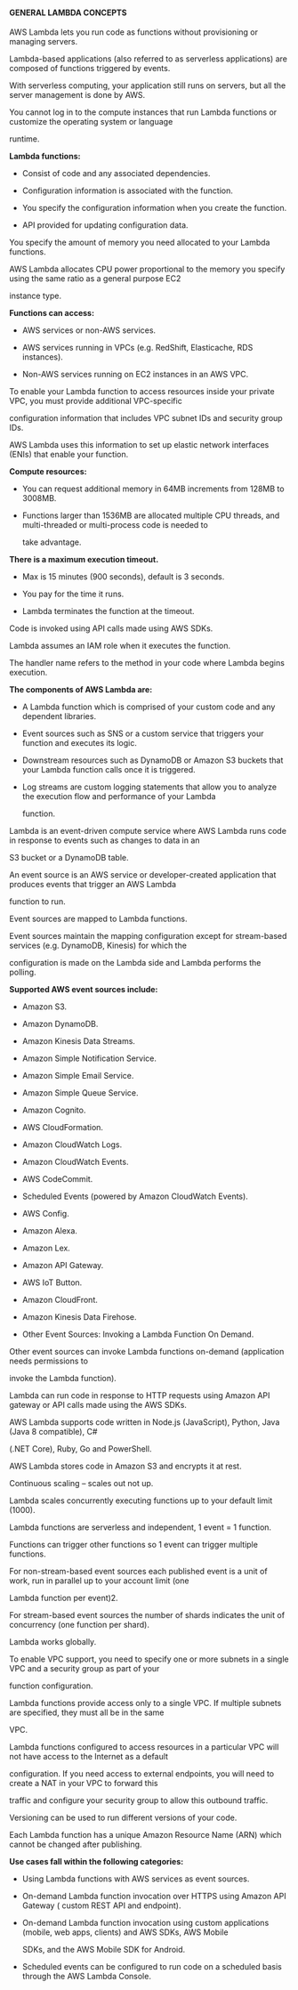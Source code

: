 #### GENERAL LAMBDA CONCEPTS

AWS Lambda lets you run code as functions without provisioning or managing
servers.

Lambda-based applications (also referred to as serverless applications) are
composed of functions triggered by events.

With serverless computing, your application still runs on servers, but all the
server management is done by AWS.

You cannot log in to the compute instances that run Lambda functions or
customize the operating system or language

runtime.

**Lambda functions:**

- Consist of code and any associated dependencies.

- Configuration information is associated with the function.

- You specify the configuration information when you create the function.

- API provided for updating configuration data.

You specify the amount of memory you need allocated to your Lambda functions.

AWS Lambda allocates CPU power proportional to the memory you specify using the
same ratio as a general purpose EC2

instance type.

**Functions can access:**

- AWS services or non-AWS services.

- AWS services running in VPCs (e.g. RedShift, Elasticache, RDS instances).

- Non-AWS services running on EC2 instances in an AWS VPC.

To enable your Lambda function to access resources inside your private VPC, you
must provide additional VPC-specific

configuration information that includes VPC subnet IDs and security group IDs.

AWS Lambda uses this information to set up elastic network interfaces (ENIs)
that enable your function.

**Compute resources:**

- You can request additional memory in 64MB increments from 128MB to 3008MB.

- Functions larger than 1536MB are allocated multiple CPU threads, and
  multi-threaded or multi-process code is needed to

  take advantage.

**There is a maximum execution timeout.**

- Max is 15 minutes (900 seconds), default is 3 seconds.

- You pay for the time it runs.

- Lambda terminates the function at the timeout.

Code is invoked using API calls made using AWS SDKs.

Lambda assumes an IAM role when it executes the function.

The handler name refers to the method in your code where Lambda begins
execution.

**The components of AWS Lambda are:**

- A Lambda function which is comprised of your custom code and any dependent
  libraries.

- Event sources such as SNS or a custom service that triggers your function and
  executes its logic.

- Downstream resources such as DynamoDB or Amazon S3 buckets that your Lambda
  function calls once it is triggered.

- Log streams are custom logging statements that allow you to analyze the
  execution flow and performance of your Lambda

  function.

Lambda is an event-driven compute service where AWS Lambda runs code in response
to events such as changes to data in an

S3 bucket or a DynamoDB table.

An event source is an AWS service or developer-created application that produces
events that trigger an AWS Lambda

function to run.

Event sources are mapped to Lambda functions.

Event sources maintain the mapping configuration except for stream-based
services (e.g. DynamoDB, Kinesis) for which the

configuration is made on the Lambda side and Lambda performs the polling.

**Supported AWS event sources include:**

- Amazon S3.

- Amazon DynamoDB.

- Amazon Kinesis Data Streams.

- Amazon Simple Notification Service.

- Amazon Simple Email Service.

- Amazon Simple Queue Service.

- Amazon Cognito.

- AWS CloudFormation.

- Amazon CloudWatch Logs.

- Amazon CloudWatch Events.

- AWS CodeCommit.

- Scheduled Events (powered by Amazon CloudWatch Events).

- AWS Config.

- Amazon Alexa.

- Amazon Lex.

- Amazon API Gateway.

- AWS IoT Button.

- Amazon CloudFront.

- Amazon Kinesis Data Firehose.

- Other Event Sources: Invoking a Lambda Function On Demand.

Other event sources can invoke Lambda functions on-demand (application needs
permissions to

invoke the Lambda function).

Lambda can run code in response to HTTP requests using Amazon API gateway or API
calls made using the AWS SDKs.

AWS Lambda supports code written in Node.js (JavaScript), Python, Java (Java 8
compatible), C#

(.NET Core), Ruby, Go and PowerShell.

AWS Lambda stores code in Amazon S3 and encrypts it at rest.

Continuous scaling – scales out not up.

Lambda scales concurrently executing functions up to your default limit (1000).

Lambda functions are serverless and independent, 1 event = 1 function.

Functions can trigger other functions so 1 event can trigger multiple functions.

For non-stream-based event sources each published event is a unit of work, run
in parallel up to your account limit (one

Lambda function per event)2.

For stream-based event sources the number of shards indicates the unit of
concurrency (one function per shard).

Lambda works globally.

To enable VPC support, you need to specify one or more subnets in a single VPC
and a security group as part of your

function configuration.

Lambda functions provide access only to a single VPC. If multiple subnets are
specified, they must all be in the same

VPC.

Lambda functions configured to access resources in a particular VPC will not
have access to the Internet as a default

configuration. If you need access to external endpoints, you will need to create
a NAT in your VPC to forward this

traffic and configure your security group to allow this outbound traffic.

Versioning can be used to run different versions of your code.

Each Lambda function has a unique Amazon Resource Name (ARN) which cannot be
changed after publishing.

**Use cases fall within the following categories:**

- Using Lambda functions with AWS services as event sources.

- On-demand Lambda function invocation over HTTPS using Amazon API Gateway (
  custom REST API and endpoint).

- On-demand Lambda function invocation using custom applications (mobile, web
  apps, clients) and AWS SDKs, AWS Mobile

  SDKs, and the AWS Mobile SDK for Android.

- Scheduled events can be configured to run code on a scheduled basis through
  the AWS Lambda Console.

